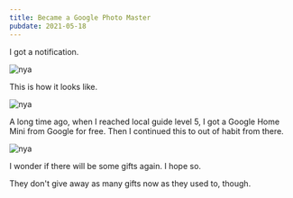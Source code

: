 ```yaml
---
title: Became a Google Photo Master
pubdate: 2021-05-18
---
```


I got a notification.

![nya](https://user-images.githubusercontent.com/41639488/118593550-dc36c180-b7e2-11eb-9d9f-dd31f7b02300.png)

This is how it looks like.

![nya](https://user-images.githubusercontent.com/41639488/118593553-dd67ee80-b7e2-11eb-9262-94a00cb707b4.png)

A long time ago, when I reached local guide level 5, I got a Google Home Mini from Google for free. Then I continued this to out of habit from there.

![nya](https://user-images.githubusercontent.com/41639488/118594493-87944600-b7e4-11eb-9917-6e6f6d7f59cc.jpg)

I wonder if there will be some gifts again. I hope so.

They don't give away as many gifts now as they used to, though.
